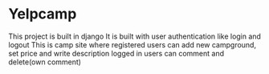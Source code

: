 # Yelpcamp

This project is built in django
It is built with user authentication like login and logout
This is camp site where registered users can add new campground, set price and write description
logged in users can comment and delete(own comment) 

